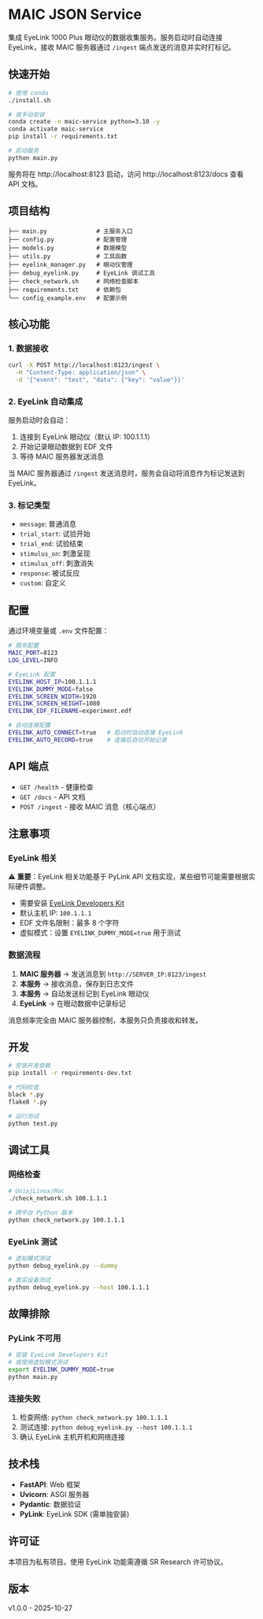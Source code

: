 # MAIC JSON Service

集成 EyeLink 1000 Plus 眼动仪的数据收集服务。服务启动时自动连接 EyeLink，接收 MAIC 服务器通过 `/ingest` 端点发送的消息并实时打标记。

## 快速开始

```bash
# 使用 conda
./install.sh

# 或手动安装
conda create -n maic-service python=3.10 -y
conda activate maic-service
pip install -r requirements.txt

# 启动服务
python main.py
```

服务将在 http://localhost:8123 启动，访问 http://localhost:8123/docs 查看 API 文档。

## 项目结构

```
├── main.py              # 主服务入口
├── config.py            # 配置管理
├── models.py            # 数据模型
├── utils.py             # 工具函数
├── eyelink_manager.py   # 眼动仪管理
├── debug_eyelink.py     # EyeLink 调试工具
├── check_network.sh     # 网络检查脚本
├── requirements.txt     # 依赖包
└── config_example.env   # 配置示例
```

## 核心功能

### 1. 数据接收

```bash
curl -X POST http://localhost:8123/ingest \
  -H "Content-Type: application/json" \
  -d '{"event": "test", "data": {"key": "value"}}'
```

### 2. EyeLink 自动集成

服务启动时会自动：
1. 连接到 EyeLink 眼动仪（默认 IP: 100.1.1.1）
2. 开始记录眼动数据到 EDF 文件
3. 等待 MAIC 服务器发送消息

当 MAIC 服务器通过 `/ingest` 发送消息时，服务会自动将消息作为标记发送到 EyeLink。

### 3. 标记类型

- `message`: 普通消息
- `trial_start`: 试验开始
- `trial_end`: 试验结束
- `stimulus_on`: 刺激呈现
- `stimulus_off`: 刺激消失
- `response`: 被试反应
- `custom`: 自定义

## 配置

通过环境变量或 `.env` 文件配置：

```bash
# 服务配置
MAIC_PORT=8123
LOG_LEVEL=INFO

# EyeLink 配置
EYELINK_HOST_IP=100.1.1.1
EYELINK_DUMMY_MODE=false
EYELINK_SCREEN_WIDTH=1920
EYELINK_SCREEN_HEIGHT=1080
EYELINK_EDF_FILENAME=experiment.edf

# 自动连接配置
EYELINK_AUTO_CONNECT=true   # 启动时自动连接 EyeLink
EYELINK_AUTO_RECORD=true    # 连接后自动开始记录
```

## API 端点

- `GET /health` - 健康检查
- `GET /docs` - API 文档
- `POST /ingest` - 接收 MAIC 消息（核心端点）

## 注意事项

### EyeLink 相关

⚠️ **重要**：EyeLink 相关功能基于 PyLink API 文档实现，某些细节可能需要根据实际硬件调整。

- 需要安装 [EyeLink Developers Kit](https://www.sr-research.com/support/)
- 默认主机 IP: `100.1.1.1`
- EDF 文件名限制：最多 8 个字符
- 虚拟模式：设置 `EYELINK_DUMMY_MODE=true` 用于测试

### 数据流程

1. **MAIC 服务器** → 发送消息到 `http://SERVER_IP:8123/ingest`
2. **本服务** → 接收消息，保存到日志文件
3. **本服务** → 自动发送标记到 EyeLink 眼动仪
4. **EyeLink** → 在眼动数据中记录标记

消息频率完全由 MAIC 服务器控制，本服务只负责接收和转发。

## 开发

```bash
# 安装开发依赖
pip install -r requirements-dev.txt

# 代码检查
black *.py
flake8 *.py

# 运行测试
python test.py
```

## 调试工具

### 网络检查
```bash
# Unix/Linux/Mac
./check_network.sh 100.1.1.1

# 跨平台 Python 版本
python check_network.py 100.1.1.1
```

### EyeLink 测试
```bash
# 虚拟模式测试
python debug_eyelink.py --dummy

# 真实设备测试
python debug_eyelink.py --host 100.1.1.1
```

## 故障排除

### PyLink 不可用
```bash
# 安装 EyeLink Developers Kit
# 或使用虚拟模式测试
export EYELINK_DUMMY_MODE=true
python main.py
```

### 连接失败
1. 检查网络: `python check_network.py 100.1.1.1`
2. 测试连接: `python debug_eyelink.py --host 100.1.1.1`
3. 确认 EyeLink 主机开机和网络连接

## 技术栈

- **FastAPI**: Web 框架
- **Uvicorn**: ASGI 服务器
- **Pydantic**: 数据验证
- **PyLink**: EyeLink SDK (需单独安装)

## 许可证

本项目为私有项目。使用 EyeLink 功能需遵循 SR Research 许可协议。

## 版本

v1.0.0 - 2025-10-27
